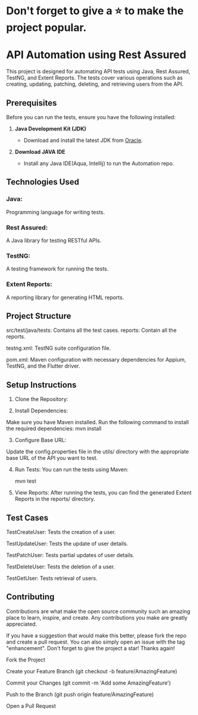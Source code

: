 # Don't forget to give a ⭐ to make the project popular.

# API Automation using Rest Assured

This project is designed for automating API tests using Java, Rest Assured, TestNG, and Extent Reports. The tests cover various operations such as creating, updating, patching, deleting, and retrieving users from the API.

## Prerequisites

Before you can run the tests, ensure you have the following installed:

1. **Java Development Kit (JDK)**
    - Download and install the latest JDK from [Oracle](https://www.oracle.com/java/technologies/javase-jdk11-downloads.html).

2. **Download JAVA IDE**
   - Install any Java IDE(Aqua, Intellij) to run the Automation repo.

## Technologies Used
### Java: 
Programming language for writing tests.

### Rest Assured: 
A Java library for testing RESTful APIs.

### TestNG: 
A testing framework for running the tests.

### Extent Reports: 
A reporting library for generating HTML reports.

## Project Structure
src/test/java/tests:
Contains all the test cases.
reports:
Contain all the reports.

testng.xml: TestNG suite configuration file.

pom.xml: Maven configuration with necessary dependencies for Appium, TestNG, and the Flutter driver.
## Setup Instructions
1. Clone the Repository:

2. Install Dependencies: 

Make sure you have Maven installed. Run the following command to install the required dependencies:
   mvn install

3. Configure Base URL: 

Update the config.properties file in the utils/ directory with the appropriate base URL of the API you want to test.

4. Run Tests: 
You can run the tests using Maven:

   mvn test

5. View Reports: 
After running the tests, you can find the generated Extent Reports in the reports/ directory.

## Test Cases
TestCreateUser: Tests the creation of a user.

TestUpdateUser: Tests the update of user details.

TestPatchUser: Tests partial updates of user details.

TestDeleteUser: Tests the deletion of a user.

TestGetUser: Tests retrieval of users.

## Contributing
Contributions are what make the open source community such an amazing place to learn, inspire, and create. Any contributions you make are greatly appreciated.

If you have a suggestion that would make this better, please fork the repo and create a pull request. You can also simply open an issue with the tag "enhancement". Don't forget to give the project a star! Thanks again!

Fork the Project

Create your Feature Branch (git checkout -b feature/AmazingFeature)

Commit your Changes (git commit -m 'Add some AmazingFeature')

Push to the Branch (git push origin feature/AmazingFeature)

Open a Pull Request